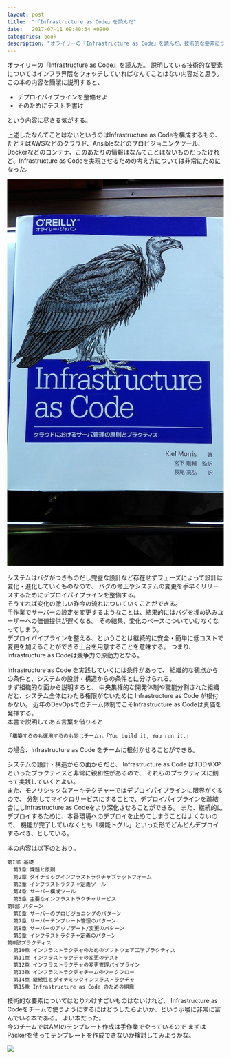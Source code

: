 ```yaml
---
layout: post
title:  "『Infrastructure as Code』を読んだ"
date:   2017-07-11 09:40:34 +0900
categories: book
description: "オライリーの『Infrastructure as Code』を読んだ。技術的な要素についてはインフラ界隈をウォッチしていればなんてことはないけれど、チームにどうしたらInfurastructure as Codeを根付かせることができるか、というプラクティスは非常に示唆に富んでいるよい本である。"
---
```


オライリーの『Infrastructure as Code』を読んだ。
説明している技術的な要素についてはインフラ界隈をウォッチしていればなんてことはない内容だと思う。
この本の内容を簡潔に説明すると、
* デプロイパイプラインを整備せよ
* そのためにテストを書け

という内容に尽きる気がする。

上述したなんてことはないというのはInfrastructure as Codeを構成するもの、たとえばAWSなどのクラウド、Ansibleなどのプロビジョニングツール、Dockerなどのコンテナ、このあたりの情報はなんてことはないものだったけれど、Infrastructure as Codeを実現させるための考え方については非常にためになった。

![infrastructure-as-code](/public/image/20170711/infrastructure_as_code_book.jpg)

システムはバグがつきものだし完璧な設計など存在せずフェーズによって設計は変化・進化していくものなので、
バグの修正やシステムの変更を手早くリリースするためにデプロイパイプラインを整備する。  
そうすれば変化の激しい昨今の流れについていくことができる。  
手作業でサーバーの設定を変更するようなことは、結果的にはバグを埋め込みユーザーへの価値提供が遅くなる。
その結果、変化のペースについていけなくなってしまう。  
デプロイパイプラインを整える、ということは継続的に安全・簡単に低コストで変更を加えることができる土台を用意することを意味する。
つまり、Infrastructure as Codeは競争力の原動力となる。

Infrastructure as Code を実践していくには条件があって、
組織的な観点からの条件と、システムの設計・構造からの条件とに分けられる。  
まず組織的な面から説明すると、
中央集権的な開発体制や職能分割された組織だと、システム全体にわたる権限がないために
Infrastructure as Code が根付かない。
近年のDevOpsでのチーム体制でこそInfrastructure as Codeは真価を発揮する。  
本書で説明してある言葉を借りると
```
「構築するのも運用するのも同じチーム」。「You build it, You run it.」
```
の場合、Infrastructure as Code をチームに根付かせることができる。

システムの設計・構造からの面からだと、
Infrastructure as Code はTDDやXPといったプラクティスと非常に親和性があるので、
それらのプラクティスに則って実践していくとよい。  
また、モノリシックなアーキテクチャーではデプロイパイプラインに限界がくるので、
分割してマイクロサービスにすることで、デプロイパイプラインを疎結合にしInfrastructure as Codeをより深化させることができる。
また、継続的にデプロイするために、本番環境へのデプロイを止めてしまうことはよくないので、
機能が完了していなくとも「機能トグル」といった形でどんどんデプロイするべき、としている。

本の内容は以下のとおり。  
```
第I部 基礎
  第1章 課題と原則
  第2章 ダイナミックインフラストラクチャプラットフォーム
  第3章 インフラストラクチャ定義ツール
  第4章 サーバー構成ツール
  第5章 主要なインフラストラクチャサービス
第Ⅱ部 パターン
  第6章 サーバーのプロビジョニングのパターン
  第7章 サーバーテンプレート管理のパターン
  第8章 サーバーのアップデート/変更のパターン
  第9章 インフラストラクチャ定義のパターン
第Ⅲ部プラクティス
  第10章 インフラストラクチャのためのソフトウェア工学プラクティス
  第11章 インフラストラクチャの変更のテスト
  第12章 インフラストラクチャの変更管理パイプライン
  第13章 インフラストラクチャチームのワークフロー
  第14章 継続性とダイナミックインフラストラクチャ
  第15章 Infrastructure as Code のための組織
```

技術的な要素についてはとりわけすごいものはないけれど、
Infrastructure as Codeをチームで使うようにするにはどうしたらよいか、という示唆に非常に富んでいる本である。
よい本だった。  
今のチームではAMIのテンプレート作成は手作業でやっているので
まずはPackerを使ってテンプレートを作成できないか検討してみようかな。

<a target="_blank"  href="https://www.amazon.co.jp/gp/product/4873117968/ref=as_li_tl?ie=UTF8&camp=247&creative=1211&creativeASIN=4873117968&linkCode=as2&tag=pinekta02-22&linkId=cf3acdda65ee867883450630cf8bd6be"><img border="0" src="//ws-fe.amazon-adsystem.com/widgets/q?_encoding=UTF8&MarketPlace=JP&ASIN=4873117968&ServiceVersion=20070822&ID=AsinImage&WS=1&Format=_SL250_&tag=pinekta02-22" ></a><img src="//ir-jp.amazon-adsystem.com/e/ir?t=pinekta02-22&l=am2&o=9&a=4873117968" width="1" height="1" border="0" alt="" style="border:none !important; margin:0px !important;" />
